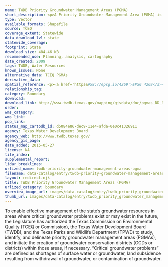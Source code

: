 ```yaml
---
name: TWDB Priority Groundwater Management Areas (PGMA)
short_description: <p>A Priority Groundwater Management Area (PGMA) is an area designated and delinated by TCEQ that is experiencing, or is expected to experience, within 50 years, critical groundwater problems including shortages of surface water or groundwater, land subsidence resulting from groundwater withdrawal, and contamination of groundwater supplies.</p>
type: Vector
available_formats: Shapefile
source: TCEQ
coverage_extent: Statewide
data_download_lvl: state
statewide_coverage: 
footprint: State
download_size: 484.46 KB
recommended_use: Planning, analysis, cartography
date_created: 2009
tags: TWDB, Water Resources
known_issues: None
alternative_data: TCEQ PGMAs
derivative_data: 
spatial_reference: <p><a href='https&#58;//epsg.io/4269'>EPSG 4269</a></p>
relationship_tag: 
category: Boundary
download: 
download_link: http://www.twdb.texas.gov/mapping/gisdata/doc/pgmas_DD_NAD83.zip
order: 
wms_category: 
wms_link: 
pop_link: 
status_map_cartodb_id: d5084e86-dec9-11e4-afda-0e0c41326911
agency: Texas Water Development Board
agency_web: http://www.twdb.texas.gov/
agency_gis_page: 
date_added: 2015-05-27
license: NA
tile_index: 
supplemental_report: 
lidar_breaklines: 
urlized_name: twdb-priority-groundwater-management-areas-pgma
filename: data-catalog/entry/twdb-priority-groundwater-management-areas-pgma.md
layout: redirect.njk
title: TWDB Priority Groundwater Management Areas (PGMA)
urlized_category: boundary
overview_image_url: images/data-catalog/entry/twdb_priority_groundwater_management_areas_pgma_overview.jpg
thumb_url: images/data-catalog/entry/twdb_priority_groundwater_management_areas_pgma_th.jpg
---
```


To enable effective management of the state’s groundwater resources in areas where critical
 groundwater problems exist or may exist in the future, the Legislature has authorized the Texas
 Commission on Environmental Quality (TCEQ or Commission), the Texas Water Development
 Board (TWDB), and the Texas Parks and Wildlife Department (TPWD) to study, identify, and
 delineate priority groundwater management areas (PGMAs), and initiate the creation of
 groundwater conservation districts (GCDs or districts) within those areas, if necessary. “Critical
 groundwater problems” are defined as shortages of surface water or groundwater, land
 subsidence resulting from withdrawal of groundwater, or contamination of groundwater.



